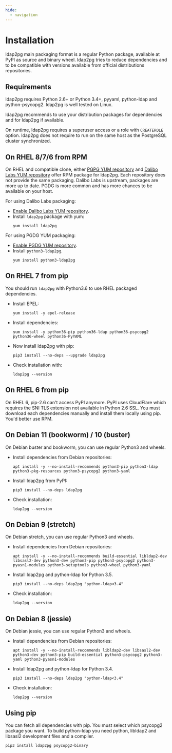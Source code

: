 ```yaml
---
hide:
  - navigation
---
```


<h1>Installation</h1>

ldap2pg main packaging format is a regular Python package, available at PyPI as
source and binary wheel. ldap2pg tries to reduce dependencies and to be
compatible with versions available from official distributions repositories.


## Requirements

ldap2pg requires Python 2.6+ or Python 3.4+, pyyaml, python-ldap and
python-psycopg2. ldap2pg is well tested on Linux.

ldap2pg recommends to use your distribution packages for dependencies and for
ldap2pg if available.

On runtime, ldap2pg requires a superuser access or a role with `CREATEROLE`
option. ldap2pg does not require to run on the same host as the PostgreSQL
cluster synchronized.


## On RHEL 8/7/6 from RPM

On RHEL and compatible clone, either [PGPG YUM
repository](https://yum.postgresql.org/) and [Dalibo Labs YUM
repository](https://yum.dalibo.org/labs/) offer RPM package for ldap2pg. Each
repository does not provide the same packaging. Dalibo Labs is upstream,
packages are more up to date. PGDG is more common and has more chances to be
available on your host.

For using Dalibo Labs packaging:

- [Enable Dalibo Labs YUM repository](https://yum.dalibo.org/labs/).
- Install `ldap2pg` package with yum:
  ```
  yum install ldap2pg
  ```

For using PGDG YUM packaging:

- [Enable PGDG YUM repository](https://yum.postgresql.org/).
- Install `python3-ldap2pg`.
  ```
  yum install python3-ldap2pg
  ```


## On RHEL 7 from pip

You should run `ldap2pg` with Python3.6 to use RHEL packaged dependencies.

- Install EPEL:
  ```
  yum install -y epel-release
  ```
- Install dependencies:
  ```
  yum install -y python36-pip python36-ldap python36-psycopg2 python36-wheel python36-PyYAML
  ```
- Now install ldap2pg with pip:
  ```
  pip3 install --no-deps --upgrade ldap2pg
  ```
- Check installation with:
  ```
  ldap2pg --version
  ```


## On RHEL 6 from pip

On RHEL 6, pip-2.6 can't access PyPI anymore. PyPI uses CloudFlare which
requires the SNI TLS extension not available in Python 2.6 SSL. You must
download each dependencies manually and install them locally using pip. You'd
better use RPM.


## On Debian 11 (bookworm) / 10 (buster)

On Debian buster and bookworm, you can use regular Python3 and wheels.

- Install dependencies from Debian repositories:
  ```
  apt install -y --no-install-recommends python3-pip python3-ldap python3-pkg-resources python3-psycopg2 python3-yaml
  ```
- Install ldap2pg from PyPI:
  ```
  pip3 install --no-deps ldap2pg
  ```
- Check installation:
  ```
  ldap2pg --version
  ```


## On Debian 9 (stretch)

On Debian stretch, you can use regular Python3 and wheels.

- Install dependencies from Debian repositories:
  ```
  apt install -y --no-install-recommends build-essential libldap2-dev libsasl2-dev python3-dev python3-pip python3-psycopg2 python3-pyasn1-modules python3-setuptools python3-wheel python3-yaml
  ```
- Install ldap2pg and python-ldap for Python 3.5.
  ```
  pip3 install --no-deps ldap2pg "python-ldap<3.4"
  ```
- Check installation:
  ```
  ldap2pg --version
  ```


## On Debian 8 (jessie)

On Debian jessie, you can use regular Python3 and wheels.

- Install dependencies from Debian repositories:
  ```
  apt install -y --no-install-recommends libldap2-dev libsasl2-dev python3-dev python3-pip build-essential python3-psycopg2 python3-yaml python3-pyasn1-modules
  ```
- Install ldap2pg and python-ldap for Python 3.4.
  ```
  pip3 install --no-deps ldap2pg "python-ldap<3.4"
  ```
- Check installation:
  ```
  ldap2pg --version
  ```


## Using pip

You can fetch all dependencies with pip. You must select which psycopg2 package
you want. To build python-ldap you need python, libldap2 and libsasl2
development files and a compiler.

```
pip3 install ldap2pg psycopg2-binary
```
